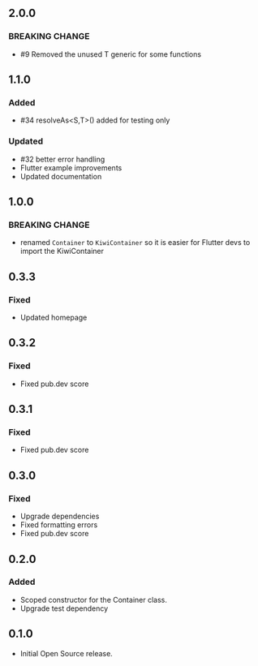 ## 2.0.0
### BREAKING CHANGE
- \#9 Removed the unused T generic for some functions

## 1.1.0
### Added
- \#34 resolveAs<S,T>() added for testing only
### Updated
- \#32 better error handling
- Flutter example improvements
- Updated documentation

## 1.0.0
### BREAKING CHANGE
- renamed `Container` to `KiwiContainer` so it is easier for Flutter devs to import the KiwiContainer

## 0.3.3
### Fixed
- Updated homepage

## 0.3.2
### Fixed
- Fixed pub.dev score

## 0.3.1
### Fixed
- Fixed pub.dev score

## 0.3.0
### Fixed
- Upgrade dependencies
- Fixed formatting errors
- Fixed pub.dev score

## 0.2.0
### Added
- Scoped constructor for the Container class.
- Upgrade test dependency

## 0.1.0
- Initial Open Source release.